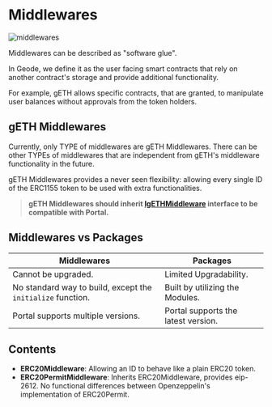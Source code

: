 # Middlewares

![middlewares](../../../docs/images/middlewares.png)

Middlewares can be described as "software glue".

In Geode, we define it as the user facing smart contracts that rely on another contract's storage and provide additional functionality.

For example, gETH allows specific contracts, that are granted, to manipulate user balances without approvals from the token holders.

## gETH Middlewares

Currently, only TYPE of middlewares are gETH Middlewares. There can be other TYPEs of middlewares that are independent from gETH's middleware functionality in the future.

gETH Middlewares provides a never seen flexibility: allowing every single ID of the ERC1155 token to be used with extra functionalities.

> **gETH Middlewares should inherit [IgETHMiddleware](../interfaces/middlewares/IgETHMiddleware.sol) interface to be compatible with Portal.**

## Middlewares vs Packages

| Middlewares                                                 | Packages                            |
| ----------------------------------------------------------- | ----------------------------------- |
| Cannot be upgraded.                                         | Limited Upgradability.              |
| No standard way to build, except the `initialize` function. | Built by utilizing the Modules.     |
| Portal supports multiple versions.                          | Portal supports the latest version. |

## Contents

- **ERC20Middleware**: Allowing an ID to behave like a plain ERC20 token.
- **ERC20PermitMiddleware**: Inherits ERC20Middleware, provides eip-2612. No functional differences between Openzeppelin's implementation of ERC20Permit.
